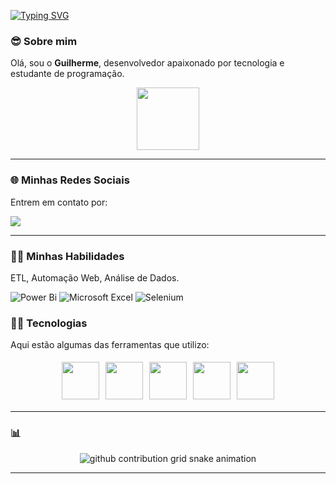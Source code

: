 [![Typing SVG](https://readme-typing-svg.herokuapp.com/?color=00FF00&size=35&center=true&vCenter=true&width=1000&lines=😎Olá,+Seja+bem-vindo!;😎Meu+nome+é+Guilherme!;🧑‍💻Sou+estudante+de+ADS+🚀)](https://git.io/typing-svg)
<p align="center">

### 😎 **Sobre mim**  
Olá, sou o **Guilherme**, desenvolvedor apaixonado por tecnologia e estudante de programação.

<!--🐱CAT-->
<p align="center">
  <img src="https://media.giphy.com/media/WUlplcMpOCEmTGBtBW/giphy.gif" width="100">
</p>

---

### 🌐 **Minhas Redes Sociais**  
Entrem em contato por:

<div> 
  <a href="https://www.linkedin.com/in/guilherme-campos-446bab2b8/" target="_blank"><img src="https://img.shields.io/badge/-LinkedIn-%230077B5?style=for-the-badge&logo=linkedin&logoColor=white" target="_blank"></a> 
</div>

---

### 🧑‍💻 **Minhas Habilidades**  
ETL, Automação Web, Análise de Dados.

![Power Bi](https://img.shields.io/badge/power_bi-F2C811?style=for-the-badge&logo=powerbi&logoColor=black)
![Microsoft Excel](https://img.shields.io/badge/Microsoft_Excel-217346?style=for-the-badge&logo=microsoft-excel&logoColor=white)
![Selenium](https://img.shields.io/badge/-selenium-%43B02A?style=for-the-badge&logo=selenium&logoColor=white)

### 🧑‍💻 **Tecnologias**  
Aqui estão algumas das ferramentas que utilizo:

<div style="display: flex; flex-wrap: wrap; justify-content: center;">
  <img src="https://techstack-generator.vercel.app/python-icon.svg" width="60" style="margin: 5px;">
  <img src="https://techstack-generator.vercel.app/csharp-icon.svg" width="60" style="margin: 5px;"/>
  <img src="https://techstack-generator.vercel.app/docker-icon.svg" width="60" style="margin: 5px;">
  <img src="https://techstack-generator.vercel.app/mysql-icon.svg" width="60" style="margin: 5px;">
  <img src="https://techstack-generator.vercel.app/github-icon.svg" width="60" style="margin: 5px;">
</div>

---

### 📊 
<picture style="background-color: transparent; display: flex; justify-content: center;">
  <source
    media="(prefers-color-scheme: dark)"
    srcset="https://raw.githubusercontent.com/platane/snk/output/github-contribution-grid-snake-dark.svg"
  />
  <source
    media="(prefers-color-scheme: light)"
    srcset="https://raw.githubusercontent.com/platane/snk/output/github-contribution-grid-snake-light.svg"
  />
  <img
    alt="github contribution grid snake animation"
    src="https://raw.githubusercontent.com/platane/snk/output/github-contribution-grid-snake-light.svg"
    style="background-color: transparent"
  />
</picture>

---
